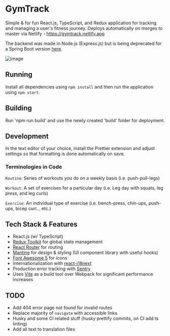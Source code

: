 # GymTrack

Simple & for fun React.js, TypeScript, and Redux application for tracking and managing a user's fitness journey. Deploys automatically on merges to master via Netlify - https://gymtrack.netlify.app

The backend was made in Node.js (Express.js) but is being deprecated for a Spring Boot version [here](https://github.com/GV79/GymTrackApiV2).

![image](https://user-images.githubusercontent.com/24909563/159189357-b88bdbd4-331f-4f5e-9938-0851813ab132.png)

## Running

Install all dependencies using `npm install` and then run the application using `npm start`.

## Building

Run 'npm run build' and use the newly created 'build' folder for deployment.

## Development

In the text editor of your choice, install the Prettier extension and adjust settings so that formatting is done automatically on save.

### Terminologies in Code

`Routine`: Series of workouts you do on a weekly basis (i.e. push-pull-legs)

`Workout`: A set of exercises for a particular day (i.e. Leg day with squats, leg press, and leg curls)

`Exercise`: An individual type of exercise (i.e. bench-press, chin-ups, push-ups, bicep curl... etc.)

## Tech Stack & Features

- React.js (w/ TypeScript)
- [Redux Toolkit](https://redux-toolkit.js.org/) for global state management
- [React Router](https://reactrouter.com/) for routing
- [Mantine](https://mantine.dev/) for design & styling (UI component library with useful hooks)
- [Font Awesome 5](https://fontawesome.com/v5/search) for icons
- Internationalization with [react-i18next](https://react.i18next.com/)
- Production error tracking with [Sentry](https://sentry.io/)
- Uses [Vite](https://vitejs.dev/) as a build tool over Webpack for significant performance increases

## TODO

- Add 404 error page not found for invalid routes
- Replace majority of `navigate` with accessible links
- Husky and some CI related stuff (husky prettify commits, on CI add ts linting)
- Add all text to translation files
